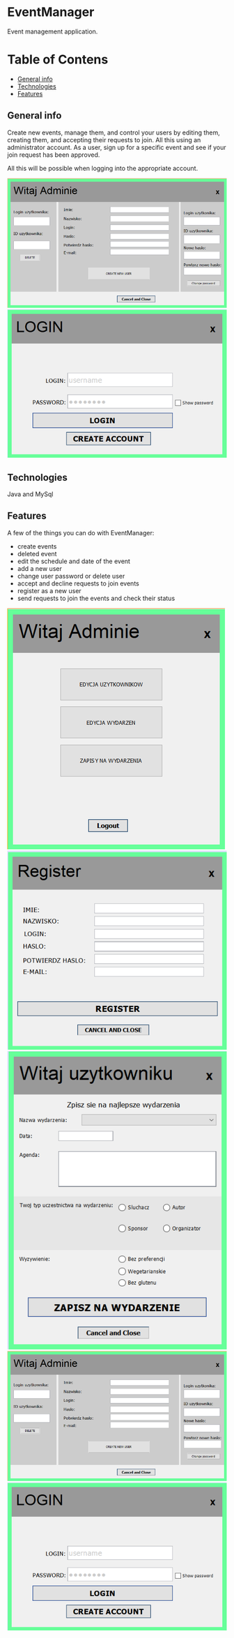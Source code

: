 # EventManager
 
Event management application.

# Table of Contens
* [General info](#general-info)
* [Technologies](#technologies)
* [Features](#features)


## General info

Create new events, manage them, and control your users by editing them, creating them, and accepting their requests to join. All this using an administrator account. As a user, sign up for a specific event and see if your join request has been approved.

All this will be possible when logging into the appropriate account.

![Admin](./foto/adminUser.png) ![Login](./foto/login.png)

## Technologies
Java and MySql


## Features

A few of the things you can do with EventManager:
- create events
- deleted event
- edit the schedule and date of the event
- add a new user
- change user password or delete user
- accept and decline requests to join events
- register as a new user
- send requests to join the events and check their status

![Admin](./foto/admin.png) ![register](./foto/register.png) ![joinEvent](./foto/joinEvent.png)
![Admin](./foto/adminUser.png) ![Login](./foto/login.png)




